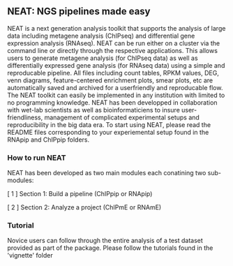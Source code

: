 ## NEAT: NGS pipelines made easy

NEAT is a next generation analysis toolkit that supports the analysis of large data including metagene analysis (ChIPseq) and differential gene expression analysis (RNAseq). 
NEAT can be run either on a cluster via the command line or directly through the respective applications. This allows users to generate metagene analysis (for ChIPseq data) as well as differentially expressed gene analysis (for RNAseq data) using a simple and reproducable pipeline. All files including count tables, RPKM values, DEG, venn diagrams, feature-centered enrichment plots, smear plots, etc are automatically saved and archived for a userfriendly and reproducable flow. 
The NEAT toolkit can easily be implemented in any institution with limited to no programming knowledge.
NEAT has been developped in collaboration with wet-lab scientists as well as bioinformaticiens to insure user-friendliness, management of complicated experimental setups and reproducibility in the big data era.
To start using NEAT, please read the README files corresponding to your experiemental setup found in the RNApip and ChIPpip folders.


### How to run NEAT
NEAT has been developed as two main modules each conatining two sub-modules:

[ 1 ]       Section 1: Build a pipeline (ChIPpip or RNApip)

[ 2 ]       Section 2: Analyze a project (ChIPmE or RNAmE)


### Tutorial
Novice users can follow through the entire analysis of a test dataset provided as part of the package. Please follow the tutorials found in the 'vignette' folder


